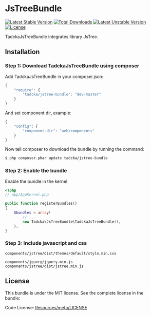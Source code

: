 JsTreeBundle
============

[![Latest Stable Version](https://poser.pugx.org/tadcka/jstree-bundle/v/stable.svg)](https://packagist.org/packages/tadcka/jstree-bundle) [![Total Downloads](https://poser.pugx.org/tadcka/jstree-bundle/downloads.svg)](https://packagist.org/packages/tadcka/jstree-bundle) [![Latest Unstable Version](https://poser.pugx.org/tadcka/jstree-bundle/v/unstable.svg)](https://packagist.org/packages/tadcka/jstree-bundle) [![License](https://poser.pugx.org/tadcka/jstree-bundle/license.svg)](https://packagist.org/packages/tadcka/jstree-bundle)

TadckaJsTreeBundle integrates library JsTree.

## Installation

### Step 1: Download TadckaJsTreeBundle using composer

Add TadckaJsTreeBundle in your composer.json:

```js
{
    "require": {
        "tadcka/jstree-bundle": "dev-master"
    }
}
```
And set component dir, example:

```js
{
    "config": {
        "component-dir": "web/components"
    }
}
```

Now tell composer to download the bundle by running the command:

``` bash
$ php composer.phar update tadcka/jstree-bundle
```

### Step 2: Enable the bundle

Enable the bundle in the kernel:

``` php
<?php
// app/AppKernel.php

public function registerBundles()
{
    $bundles = array(
        // ...
        new Tadcka\JsTreeBundle\TadckaJsTreeBundle(),
    );
}
```

### Step 3: Include javascript and css

```twig
components/jstree/dist/themes/default/style.min.css

components/jquery/jquery.min.js
components/jstree/dist/jstree.min.js
```

License
-------

This bundle is under the MIT license. See the complete license in the bundle:

Code License:
[Resources/meta/LICENSE](https://github.com/tadcka/JsTreeBundle/blob/master/Resources/meta/LICENSE)
